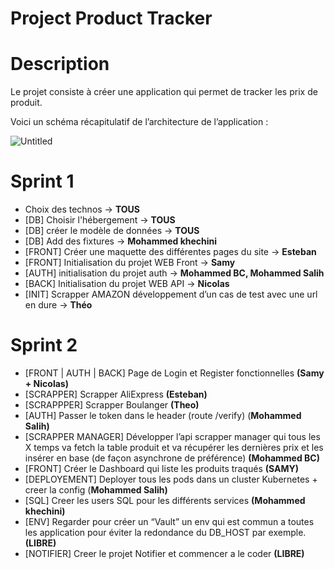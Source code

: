 # Project Product Tracker

# Description

Le projet consiste à créer une application qui permet de tracker les prix de produit.

Voici un schéma récapitulatif de l’architecture de l’application :

![Untitled](https://user-images.githubusercontent.com/55629825/158229157-238733f7-689a-45aa-aa2a-7847829a3432.png)

# Sprint 1

- Choix des technos → **TOUS**
- [DB] Choisir l'hébergement → **TOUS**
- [DB] créer le modèle de données → **TOUS**
- [DB] Add des fixtures → **Mohammed khechini**
- [FRONT] Créer une maquette des différentes pages du site → **Esteban**
- [FRONT] Initialisation du projet WEB Front → **Samy**
- [AUTH] initialisation du projet auth → **Mohammed BC, Mohammed Salih**
- [BACK] Initialisation du projet WEB API → **Nicolas**
- [INIT] Scrapper AMAZON développement d’un cas de test avec une url en dure → **Théo**

# Sprint 2

- [FRONT | AUTH | BACK] Page de Login et Register fonctionnelles **(Samy + Nicolas)**
- [SCRAPPER] Scrapper AliExpress **(Esteban)**
- [SCRAPPPER] Scrapper Boulanger **(Theo)**
- [AUTH] Passer le token dans le header (route /verify) (**Mohammed Salih)**
- [SCRAPPER MANAGER] Développer l’api scrapper manager qui tous les X temps va fetch la table produit et va récupérer les dernières prix et les insérer en base (de façon asynchrone de préférence) **(Mohammed BC)**
- [FRONT] Créer le Dashboard qui liste les produits traqués **(SAMY)**
- [DEPLOYEMENT] Deployer tous les pods dans un cluster Kubernetes + creer la config (**Mohammed Salih)**
- [SQL] Creer les users SQL pour les différents services **(Mohammed khechini)**
- [ENV] Regarder pour créer un “Vault” un env qui est commun a toutes les application pour éviter la redondance du DB_HOST par exemple. **(LIBRE)**
- [NOTIFIER] Creer le projet Notifier et commencer a le coder **(LIBRE)**
